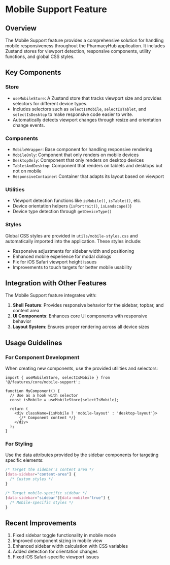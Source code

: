 # Mobile Support Feature

## Overview

The Mobile Support feature provides a comprehensive solution for handling mobile responsiveness throughout the PharmacyHub application. It includes Zustand stores for viewport detection, responsive components, utility functions, and global CSS styles.

## Key Components

### Store

- `useMobileStore`: A Zustand store that tracks viewport size and provides selectors for different device types.
- Includes selectors such as `selectIsMobile`, `selectIsTablet`, and `selectIsDesktop` to make responsive code easier to write.
- Automatically detects viewport changes through resize and orientation change events.

### Components

- `MobileWrapper`: Base component for handling responsive rendering
- `MobileOnly`: Component that only renders on mobile devices
- `DesktopOnly`: Component that only renders on desktop devices
- `TabletAndDesktop`: Component that renders on tablets and desktops but not on mobile
- `ResponsiveContainer`: Container that adapts its layout based on viewport

### Utilities

- Viewport detection functions like `isMobile()`, `isTablet()`, etc.
- Device orientation helpers (`isPortrait()`, `isLandscape()`)
- Device type detection through `getDeviceType()`

### Styles

Global CSS styles are provided in `utils/mobile-styles.css` and automatically imported into the application. These styles include:

- Responsive adjustments for sidebar width and positioning
- Enhanced mobile experience for modal dialogs
- Fix for iOS Safari viewport height issues
- Improvements to touch targets for better mobile usability

## Integration with Other Features

The Mobile Support feature integrates with:

1. **Shell Feature**: Provides responsive behavior for the sidebar, topbar, and content area
2. **UI Components**: Enhances core UI components with responsive behavior
3. **Layout System**: Ensures proper rendering across all device sizes

## Usage Guidelines

### For Component Development

When creating new components, use the provided utilities and selectors:

```tsx
import { useMobileStore, selectIsMobile } from '@/features/core/mobile-support';

function MyComponent() {
  // Use as a hook with selector
  const isMobile = useMobileStore(selectIsMobile);
  
  return (
    <div className={isMobile ? 'mobile-layout' : 'desktop-layout'}>
      {/* Component content */}
    </div>
  );
}
```

### For Styling

Use the data attributes provided by the sidebar components for targeting specific elements:

```css
/* Target the sidebar's content area */
[data-sidebar="content-area"] {
  /* Custom styles */
}

/* Target mobile-specific sidebar */
[data-sidebar="sidebar"][data-mobile="true"] {
  /* Mobile-specific styles */
}
```

## Recent Improvements

1. Fixed sidebar toggle functionality in mobile mode
2. Improved component sizing in mobile view
3. Enhanced sidebar width calculation with CSS variables
4. Added detection for orientation changes
5. Fixed iOS Safari-specific viewport issues
